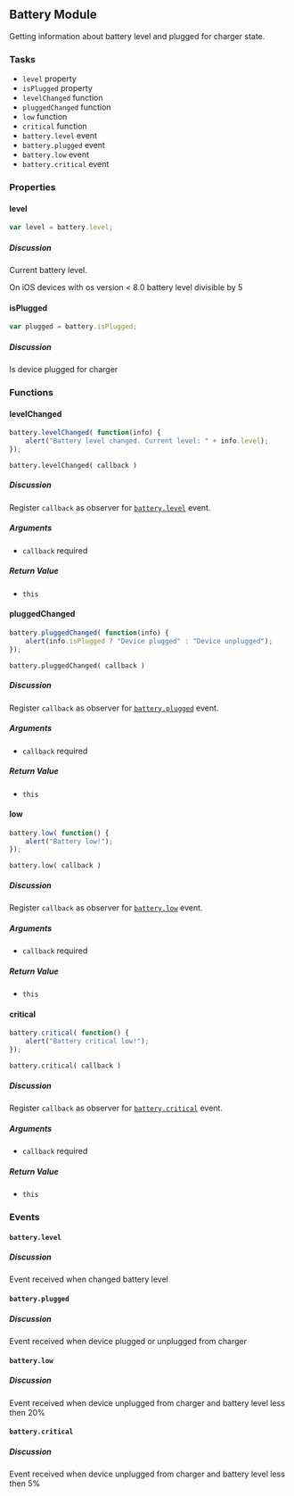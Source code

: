 ## Battery Module

Getting information about battery level and plugged for charger state.

### Tasks

  * `level` property
  * `isPlugged` property
  * `levelChanged` function
  * `pluggedChanged` function
  * `low` function
  * `critical` function
  * `battery.level` event
  * `battery.plugged` event
  * `battery.low` event
  * `battery.critical` event

### Properties

#### level

```javascript
var level = battery.level;
```

##### Discussion

Current battery level.

<aside class="notice">
On iOS devices with os version < 8.0 battery level divisible by 5
</aside>

#### isPlugged

```javascript
var plugged = battery.isPlugged;
```

##### Discussion

Is device plugged for charger

### Functions

#### levelChanged

```javascript
battery.levelChanged( function(info) {  
    alert("Battery level changed. Current level: " + info.level);  
});
```

`battery.levelChanged( callback )`

##### Discussion

Register `callback` as observer for [`battery.level`](#battery.level) event.

##### Arguments

  * `callback` required

##### Return Value

  * `this`

#### pluggedChanged

```javascript
battery.pluggedChanged( function(info) {  
    alert(info.isPlugged ? "Device plugged" : "Device unplugged");  
});
```

`battery.pluggedChanged( callback )`

##### Discussion

Register `callback` as observer for [`battery.plugged`](#battery.plugged) event.

##### Arguments

  * `callback` required

##### Return Value

  * `this`  

#### low

```javascript
battery.low( function() {  
    alert("Battery low!");  
});
```

`battery.low( callback )`

##### Discussion

Register `callback` as observer for [`battery.low`](#battery.low) event.

##### Arguments

  * `callback` required

##### Return Value

  * `this`  

#### critical

```javascript
battery.critical( function() {  
    alert("Battery critical low!");  
});
```

`battery.critical( callback )`

##### Discussion

Register `callback` as observer for [`battery.critical`](#battery.critical) event.

##### Arguments

  * `callback` required

##### Return Value

  * `this`

### Events

#### `battery.level`

##### Discussion

Event received when changed battery level

#### `battery.plugged`

##### Discussion

Event received when device plugged or unplugged from charger

#### `battery.low`

##### Discussion

Event received when device unplugged from charger and battery level less then
20%

#### `battery.critical`

##### Discussion

Event received when device unplugged from charger and battery level less then
5%